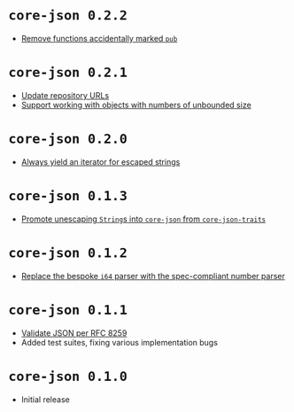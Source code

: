 # `core-json 0.2.2`

- [Remove functions accidentally marked `pub`](https://github.com/core-json/core-json/commit/0cc8bd0a98405c0ac4dd9b7a64f76f83ed507cb2)

# `core-json 0.2.1`

- [Update repository URLs](https://github.com/core-json/core-json/commit/da434e18e426fb5bd3abf7dffa1462011770379e)
- [Support working with objects with numbers of unbounded size](https://github.com/core-json/core-json/commit/e726edc5a23c086be9f15ced9c76507e44708401)

# `core-json 0.2.0`

- [Always yield an iterator for escaped strings](https://github.com/core-json/core-json/commit/2841de13ebdb890aae9e7f4b01ef2326a4022cfc)

# `core-json 0.1.3`

- [Promote unescaping `String`s into `core-json` from `core-json-traits`](https://github.com/core-json/core-json/commit/39eb82f38f62e2829f50201d6169a79d7d596218)

# `core-json 0.1.2`

- [Replace the bespoke `i64` parser with the spec-compliant number parser](https://github.com/core-json/core-json/commit/0425a7c44a777881995af9576e06c27b660dd971)

# `core-json 0.1.1`

- [Validate JSON per RFC 8259](https://github.com/core-json/core-json/commit/80744ef91c96235dc0b648d4bb7699e21b87b0b0)
- Added test suites, fixing various implementation bugs

# `core-json 0.1.0`

- Initial release
